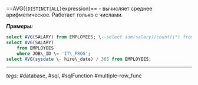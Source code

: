 ==AVG(`{DISTINCT|ALL}`expression)== - вычисляет среднее арифметическое. Работает только с числами.

***Примеры:***
```sql
select AVG(SALARY) from EMPLOYEES; \--select sum(salary)/count(\*) from EMPLOYEES;  
select AVG(SALARY)  
    from EMPLOYEES  
    where JOB\_ID \= 'IT\_PROG';  
select AVG(sysdate \- hire\_date) / 365 from EMPLOYEES;
```
---
*tegs:* #database, #sql, #sqlFunction #multiple-row_func 